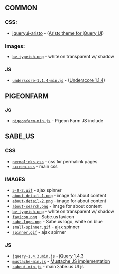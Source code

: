 ## COMMON

### CSS:

* [jqueryui-aristo](http://typestatic.net/common/css/lib/jqueryui-aristo/jquery-ui-1.8.7.custom.css) - ([Aristo theme for jQuery UI](https://github.com/taitems/Aristo-jQuery-UI-Theme))

### Images:

* [`by-typeish.png`](http://typestatic.net/common/images/by-typeish.png) - white on transparent w/ shadow

### JS

* [`underscore-1.1.4-min.js`](http://typestatic.net/common/js/lib/underscore-1.1.4-min.js) - ([Underscore 1.1.4](http://documentcloud.github.com/underscore/))


## PIGEONFARM

### JS

* [`pigeonfarm-min.js`](http://typestatic.net/pigeonfarm/js/pigeonfarm-min.js) - Pigeon Farm JS include


## SABE_US

### CSS

* [`permalinks.css`](http://typestatic.net/sabe_us/css/permalinks.css) - css for permalink pages
* [`screen.css`](http://typestatic.net/sabe_us/css/screen.css) - main css

### IMAGES

* [`5-0-2.gif`](http://typestatic.net/sabe_us/images/5-0-2.gif) - ajax spinner
* [`about-detail-1.png`](http://typestatic.net/sabe_us/images/about-detail-1.png) - image for about content
* [`about-detail-2.png`](http://typestatic.net/sabe_us/images/about-detail-2.png) - image for about content
* [`about-search.png`](http://typestatic.net/sabe_us/images/about-search.png) - image for about content
* [`by-typeish.png`](http://typestatic.net/sabe_us/images/by-typeish.png) - white on transparent w/ shadow
* [`favicon.png`](http://typestatic.net/sabe_us/images/favicon.png) - Sabe.us favicon
* [`sabe-logo.png`](http://typestatic.net/sabe_us/images/sabe-logo.png) - Sabe.us logo, white on blue
* [`small-spinner.gif`](http://typestatic.net/sabe_us/images/small-spinner.gif) - ajax spinner
* [`spinner.gif`](http://typestatic.net/sabe_us/images/spinner.gif) - ajax spinner

### JS

* [`jquery-1.4.3.min.js`](http://typestatic.net/sabe_us/js/jquery-1.4.3.min.js) - [jQuery 1.4.3](http://jquery.com)
* [`mustache-min.js`](http://typestatic.net/sabe_us/js/mustache-min.js) - [Mustache JS implementation](https://github.com/janl/mustache.js)
* [`sabeui-min.js`](http://typestatic.net/sabe_us/js/sabeui-min.js) - main Sabe.us UI js
